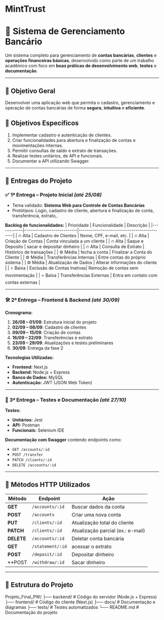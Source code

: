 # MintTrust

# 💼 Sistema de Gerenciamento Bancário

Um sistema completo para gerenciamento de **contas bancárias**, **clientes** e **operações financeiras básicas**, desenvolvido como parte de um trabalho acadêmico com foco em **boas práticas de desenvolvimento web**, **testes** e **documentação**.

---

## 🎯 Objetivo Geral
Desenvolver uma aplicação web que permita o cadastro, gerenciamento e operação de contas bancárias de forma **segura**, **intuitiva** e **eficiente**.

## 📌 Objetivos Específicos
1. Implementar cadastro e autenticação de clientes.
2. Criar funcionalidades para abertura e finalização de contas e movimentações internas.
3. Permitir consultas de saldo e extrato de transações.
4. Realizar testes unitários, de API e funcionais.
5. Documentar a API utilizando Swagger.

---

## 📅 Entregas do Projeto

### ✅ 1ª Entrega – Projeto Inicial *(até 25/08)*
- Tema validado: **Sistema Web para Controle de Contas Bancárias**
- Protótipos: Login, cadastro de cliente, abertura e finalização de conta, transferência, extrato,.

**Backlog de funcionalidades:**
| Prioridade | Funcionalidade             | Descrição                                  |
|------------|---------------------------|--------------------------------------------|
| 🔥 Alta    | Cadastro de Clientes       | Nome, CPF, e-mail, etc.                    |
| 🔥 Alta    | Criação de Contas          | Conta vinculada a um cliente               |
| 🔥 Alta    | Saque e Deposito           | sacar e depositar dinheiro                 |
| 🔥 Alta    | Consulta de Extrato        | Histórico de transações                    |
| ⚙️ Média   | fecha a conta              | Finalizar a Conta do Cliente               |
| ⚙️ Média  | Transferências Internas    | Entre contas do próprio sistema            | 
| ⚙️ Média   | Atualização de Dados       | Alterar informações do cliente             |
| ⭐ Baixa   | Exclusão de Contas Inativas| Remoção de contas sem movimentação         |
| ⭐ Baixa   | Transferências Externas    | Entra em contato com contas externas       |

---

### 🛠 2ª Entrega – Frontend & Backend *(até 30/09)*

**Cronograma:**
1. **26/08 – 01/09**: Estrutura inicial do projeto  
2. **02/09 – 08/09**: Cadastro de clientes  
3. **09/09 – 15/09**: Criação de contas  
4. **16/09 – 22/09**: Transferências e extrato  
5. **23/09 – 29/09**: Atualizações e testes preliminares  
6. **30/09**: Entrega da fase 2  

**Tecnologias Utilizadas:**
- **Frontend:** Next.js  
- **Backend:** Node.js + Express  
- **Banco de Dados:** MySQL  
- **Autenticação:** JWT (JSON Web Token)  

---

### 🧪 3ª Entrega – Testes e Documentação *(até 27/10)*

**Testes:**
- **Unitários:** Jest  
- **API:** Postman  
- **Funcionais:** Selenium IDE  

**Documentação com Swagger** contendo endpoints como:
- `GET /accounts/:id`
- `POST /transfer`
- `PATCH /clients/:id`
- `DELETE /accounts/:id`

---

## 🔄 Métodos HTTP Utilizados

| Método  | Endpoint         | Ação                                  |
|---------|-----------------|---------------------------------------|
| **GET**    | `/accounts/:id` | Buscar dados da conta                 |
| **POST**   | `/accounts`     | Criar uma nova conta                  |
| **PUT**    | `/clients/:id`  | Atualização total do cliente          |
| **PATCH**  | `/clients/:id`  | Atualização parcial (ex.: e-mail)     |
| **DELETE** | `/accounts/:id` | Deletar conta bancária                |
| **GET**    | `/statement/:id`| acessar o extrato                     |
| **POST**   | `/deposit/:id`      | Depositar dinheiro                    |
| **POST     | `/withdraw/:id`     | Sacar dinheiro                        |
---

## 📂 Estrutura do Projeto
Projeto_Final_PW/
├── backend/ # Código do servidor (Node.js + Express)
├── frontend/ # Código do cliente (Next.js)
├── docs/ # Documentação e diagramas
├── tests/ # Testes automatizados
└── README.md # Documentação do projeto 
